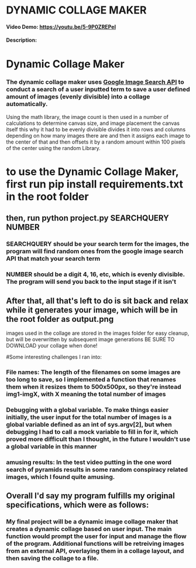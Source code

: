 # DYNAMIC COLLAGE MAKER
#### Video Demo:  https://youtu.be/5-9P0ZREPeI
#### Description:

# **Dynamic Collage Maker**
### The dynamic collage maker uses [Google Image Search API](https://pypi.org/project/Google-Images-Search/) to conduct a search of a user inputted term to save a user defined amount of images (evenly divisible) into a collage automatically.
Using the math library, the image count is then used in a number of calculations to determine canvas size, and image placement  the canvas itself this why it had to be evenly divisible divides it into rows and columns depending on how many images there are and then it assigns each image to the center of that and then offsets it by a random amount within 100 pixels of the center using the random Library.

# to use the Dynamic Collage Maker, first run pip install requirements.txt in the root folder
## then, run python project.py SEARCHQUERY NUMBER
### SEARCHQUERY should be your search term for the images, the program will find random ones from the google image search API that match your search term
### NUMBER should be a digit 4, 16, etc, which is evenly divisible. The program will send you back to the input stage if it isn't

## After that, all that's left to do is sit back and relax while it generates your image, which will be in the root folder as output.png
images used in the collage are stored in the images folder for easy cleanup, but will be overwritten by subsequent image generations
BE SURE TO DOWNLOAD your collage when done!


#Some interesting challenges I ran into:
### File names: The length of the filenames on some images are too long to save, so I implemented a function that renames them when it resizes them to 500x500px, so they're instead img1-imgX, with X meaning the total number of images
### Debugging with a global variable. To make things easier initially, the user input for the total number of images is a global variable defined as an int of sys.argv[2], but when debugging I had to call a mock variable to fill in for it, which proved more difficult than I thought, in the future I wouldn't use a global variable in this manner
### amusing results: In the test video putting in the one word search of pyramids results in some random conspiracy related images, which I found quite amusing.

## Overall I'd say my program fulfills my original specifications, which were as follows:
### My final project will be a dynamic image collage maker that creates a dynamic collage based on user input. The main function would prompt the user for input and manage the flow of the program. Additional functions will be retreiving images from an external API, overlaying them in a collage layout, and then saving the collage to a file.
